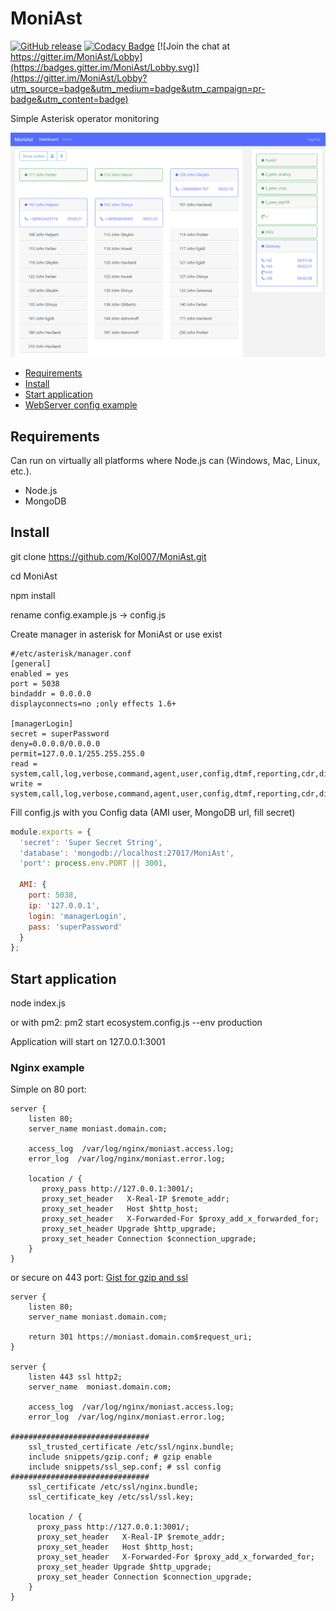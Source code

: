 # MoniAst

[![GitHub release](https://img.shields.io/github/release/Kol007/MoniAst.svg)](https://github.com/Kol007/MoniAst/releases)
[![Codacy Badge](https://api.codacy.com/project/badge/Grade/df6ee9e8cbf34393b728f3640449210b)](https://www.codacy.com/app/nromankevich/MoniAst?utm_source=github.com&amp;utm_medium=referral&amp;utm_content=Kol007/MoniAst&amp;utm_campaign=Badge_Grade)
[![Join the chat at https://gitter.im/MoniAst/Lobby](https://badges.gitter.im/MoniAst/Lobby.svg)](https://gitter.im/MoniAst/Lobby?utm_source=badge&utm_medium=badge&utm_campaign=pr-badge&utm_content=badge)

Simple Asterisk operator monitoring

![Demo](https://raw.githubusercontent.com/Kol007/barber/master/2017-12-09_13-41-50.png)

- [Requirements](#requirements)
- [Install](#install)
- [Start application](#start-application)
- [WebServer config example](#nginx-example)

## Requirements

Can run on virtually all platforms where Node.js can (Windows, Mac, Linux, etc.).

- Node.js
- MongoDB

## Install

git clone https://github.com/Kol007/MoniAst.git

cd MoniAst

npm install

rename config.example.js -> config.js

Create manager in asterisk for MoniAst or use exist 
```
#/etc/asterisk/manager.conf
[general]
enabled = yes
port = 5038
bindaddr = 0.0.0.0
displayconnects=no ;only effects 1.6+

[managerLogin]
secret = superPassword
deny=0.0.0.0/0.0.0.0
permit=127.0.0.1/255.255.255.0
read = system,call,log,verbose,command,agent,user,config,dtmf,reporting,cdr,dialplan,originate,message
write = system,call,log,verbose,command,agent,user,config,dtmf,reporting,cdr,dialplan,originate,message

```

Fill config.js with you Config data (AMI user, MongoDB url, fill secret)
```js
module.exports = {
  'secret': 'Super Secret String',
  'database': 'mongodb://localhost:27017/MoniAst',
  'port': process.env.PORT || 3001,
  
  AMI: {
    port: 5038,
    ip: '127.0.0.1',
    login: 'managerLogin',
    pass: 'superPassword'
  }
};


```
## Start application

node index.js

or with pm2: pm2 start ecosystem.config.js --env production

Application will start on 127.0.0.1:3001


### Nginx example
Simple on 80 port:
 ```nginx
 server {
     listen 80;
     server_name moniast.domain.com;
 
     access_log  /var/log/nginx/moniast.access.log;
     error_log  /var/log/nginx/moniast.error.log;
      
     location / {
        proxy_pass http://127.0.0.1:3001/;
        proxy_set_header   X-Real-IP $remote_addr;
        proxy_set_header   Host $http_host;
        proxy_set_header   X-Forwarded-For $proxy_add_x_forwarded_for;
        proxy_set_header Upgrade $http_upgrade;
        proxy_set_header Connection $connection_upgrade;
     }
 }
 ```
 or secure on 443 port:
 [Gist for gzip and ssl](https://gist.github.com/Kol007/8dfac7b2a06a0ffa637954cc1ad563c5)
```nginx
server {
    listen 80;
    server_name moniast.domain.com;

    return 301 https://moniast.domain.com$request_uri;
}

server {
    listen 443 ssl http2;
    server_name  moniast.domain.com;

    access_log  /var/log/nginx/moniast.access.log;
    error_log  /var/log/nginx/moniast.error.log;

###############################
    ssl_trusted_certificate /etc/ssl/nginx.bundle;
    include snippets/gzip.conf; # gzip enable
    include snippets/ssl_sep.conf; # ssl config
###############################
    ssl_certificate /etc/ssl/nginx.bundle;
    ssl_certificate_key /etc/ssl/ssl.key;

    location / {
      proxy_pass http://127.0.0.1:3001/;
      proxy_set_header   X-Real-IP $remote_addr;
      proxy_set_header   Host $http_host;
      proxy_set_header   X-Forwarded-For $proxy_add_x_forwarded_for;
      proxy_set_header Upgrade $http_upgrade;
      proxy_set_header Connection $connection_upgrade;
    }
}
```





